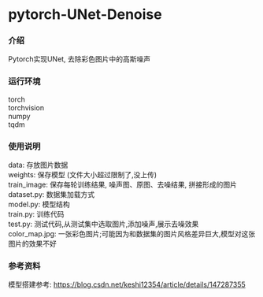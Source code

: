 # pytorch-UNet-Denoise

### 介绍
Pytorch实现UNet, 去除彩色图片中的高斯噪声 </br>

### 运行环境
torch </br>
torchvision </br>
numpy </br>
tqdm </br>

### 使用说明
data: 存放图片数据 </br>
weights: 保存模型 (文件大小超过限制了,没上传)</br>
train_image: 保存每轮训练结果, 噪声图、原图、去噪结果, 拼接形成的图片 </br>
dataset.py: 数据集加载方式 </br>
model.py: 模型结构 </br>
train.py: 训练代码 </br>
test.py: 测试代码,从测试集中选取图片,添加噪声,展示去噪效果 </br>
color_map.jpg: 一张彩色图片;可能因为和数据集的图片风格差异巨大,模型对这张图片的效果不好 </br>

### 参考资料
模型搭建参考: https://blog.csdn.net/keshi12354/article/details/147287355
